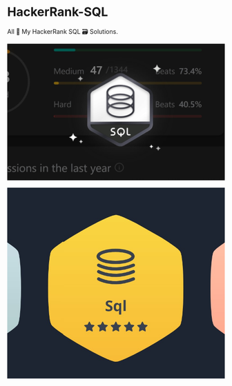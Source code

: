 # HackerRank-SQL
All 🧢 My HackerRank SQL 🗃️ Solutions.

![LeetCodeSql](Res/LeetCodeSql.jpg)

![HackerRankSql](Res/HackerRankSql.jpg)